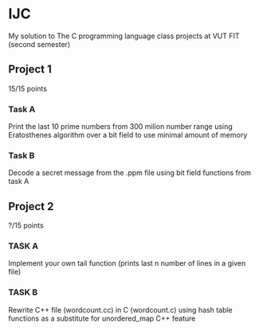 # IJC

My solution to The C programming language class projects at VUT FIT (second semester)

## Project 1

15/15 points

### Task A

Print the last 10 prime numbers from 300 milion number range using Eratosthenes algorithm over a bit field to use minimal amount of memory

### Task B

Decode a secret message from the .ppm file using bit field functions from task A

## Project 2

?/15 points

### TASK A

Implement your own tail function (prints last n number of lines in a given file)

### TASK B

Rewrite C++ file (wordcount.cc) in C (wordcount.c) using hash table functions as a substitute for unordered_map C++ feature
